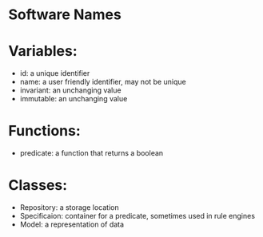 Software Names
==============


# Variables:
* id: a unique identifier
* name: a user friendly identifier, may not be unique
* invariant: an unchanging value
* immutable: an unchanging value

# Functions:
* predicate: a function that returns a boolean

# Classes:
* Repository: a storage location
* Specificaion: container for a predicate, sometimes used in rule engines
* Model: a representation of data

